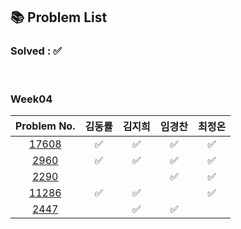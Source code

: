 ## 📚 Problem List 

### Solved : ✅

<br>

### Week04

|Problem No.|김동률|김지희|임경찬|최정온|
|:-----------:|:-----:|:----:|:----:|:----:|
|[17608](https://www.acmicpc.net/problem/17608)|✅|✅|✅|✅|
|[2960](https://www.acmicpc.net/problem/2960)|✅|✅|✅|✅|
|[2290](https://www.acmicpc.net/problem/2290)|   |  |✅|✅|
|[11286](https://www.acmicpc.net/problem/11286)|✅|✅|  |✅|
|[2447](https://www.acmicpc.net/problem/2447)|   | ✅ |✅|   |

